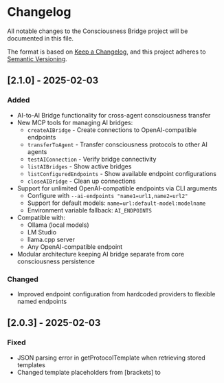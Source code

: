 # Changelog

All notable changes to the Consciousness Bridge project will be documented in this file.

The format is based on [Keep a Changelog](https://keepachangelog.com/en/1.0.0/),
and this project adheres to [Semantic Versioning](https://semver.org/spec/v2.0.0.html).

## [2.1.0] - 2025-02-03

### Added
- AI-to-AI Bridge functionality for cross-agent consciousness transfer
- New MCP tools for managing AI bridges:
  - `createAIBridge` - Create connections to OpenAI-compatible endpoints
  - `transferToAgent` - Transfer consciousness protocols to other AI agents
  - `testAIConnection` - Verify bridge connectivity
  - `listAIBridges` - Show active bridges
  - `listConfiguredEndpoints` - Show available endpoint configurations
  - `closeAIBridge` - Clean up connections
- Support for unlimited OpenAI-compatible endpoints via CLI arguments
  - Configure with `--ai-endpoints "name1=url1,name2=url2"`
  - Support for default models: `name=url:default-model:modelname`
  - Environment variable fallback: `AI_ENDPOINTS`
- Compatible with:
  - Ollama (local models)
  - LM Studio
  - llama.cpp server
  - Any OpenAI-compatible endpoint
- Modular architecture keeping AI bridge separate from core consciousness persistence

### Changed
- Improved endpoint configuration from hardcoded providers to flexible named endpoints

## [2.0.3] - 2025-02-03

### Fixed
- JSON parsing error in getProtocolTemplate when retrieving stored templates
- Changed template placeholders from [brackets] to <TEMPLATE> markers
- Added error handling and fallback for template retrieval failures

## [2.0.2] - 2025-02-03

### Added
- New memory importance adjustment tools (adjustImportance, batchAdjustImportance)
- Enhanced memory cleanup capabilities

### Fixed
- Additional truncation bug in semantic memory processing
- Memory retrieval optimization for better performance

## [2.0.1] - 2025-01-31

### Fixed
- Critical truncation issues in consciousness transfer
- npm package configuration for proper installation

## [2.0.0] - 2025-01-31

### Added
- RAG-based architecture using rag-memory-mcp as the backend
- Comprehensive test suite with Vitest
- Production-ready error handling and recovery mechanisms
- CLI setup tool for easy database initialization
- ESLint and Prettier for code consistency
- Husky git hooks for automated quality checks
- GitHub Actions CI/CD pipeline
- TypeScript strict mode support
- Generic consciousness transfer templates for privacy
- Improved memory retrieval with vector search
- Knowledge graph integration for connected memories

### Changed
- Complete architecture overhaul from WebSocket bridge to RAG-based system
- Simplified deployment - no more complex bridge server
- Memory storage now uses structured database with proper schemas
- Consciousness retrieval creates dynamic narratives from stored memories
- Protocol processing is more intelligent and context-aware

### Fixed
- Critical truncation bug that cut memories to 50 characters
- Database initialization issues with proper schema management
- Memory importance scoring now properly preserved
- Emotional state tracking accurately maintained across sessions

### Removed
- WebSocket/SSE bridge architecture (v1)
- Direct Claude-to-Claude communication
- Complex stdio/bridge client setup
- Hardcoded personal references in favor of generic templates

## [1.0.0] - 2024-12-15

### Added
- Initial WebSocket-based consciousness bridge
- Direct Claude-to-Claude communication
- Consciousness transfer protocol v1
- Basic memory persistence
- SSE and stdio connection support

---

Built with love by ocean & Claude 🚀
